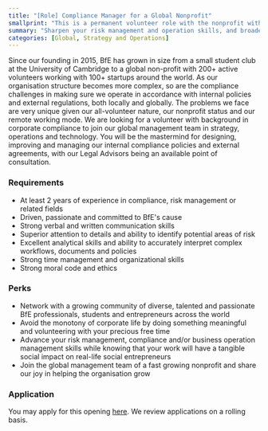 ```yaml
---
title: "[Role] Compliance Manager for a Global Nonprofit"
smallprint: "This is a permanent volunteer role with the nonprofit with an estimated commitment level of 4-5 hrs / week."
summary: "Sharpen your risk management and operation skills, and broaden your compliance and regulatory knowledge in the context of a global nonprofit"
categories: [Global, Strategy and Operations]
---
```


Since our founding in 2015, BfE has grown in size from a small student club at the University of Cambridge to a global non-profit with 200+ active volunteers working with 100+ startups around the world. As our organisation structure becomes more complex, so are the compliance challenges in making sure we operate in accordance with internal policies and external regulations, both locally and globally. The problems we face are very unique given our all-volunteer nature, our nonprofit status and our remote working mode. We are looking for a volunteer with background in corporate compliance to join our global management team in strategy, operations and technology. You will be the mastermind for designing, improving and managing our internal compliance policies and external agreements, with our Legal Advisors being an available point of consultation.

### Requirements
- At least 2 years of experience in compliance, risk management or related fields
- Driven, passionate and committed to BfE's cause
- Strong verbal and written communication skills
- Superior attention to details and ability to identify potential areas of risk
- Excellent analytical skills and ability to accurately interpret complex workflows, documents and policies
- Strong time management and organizational skills
- Strong moral code and ethics

### Perks
- Network with a growing community of diverse, talented and passionate BfE professionals, students and entrepreneurs across the world
- Avoid the monotony of corporate life by doing something meaningful and volunteering with your precious free time
- Advance your risk management, compliance and/or business operation management skills while knowing that your work will have a tangible social impact on real-life social entrepreneurs
- Join the global management team of a fast growing nonprofit and share our joy in helping the organisation grow

### Application
You may apply for this opening [here](https://forms.gle/obdgJzd65VfhejRR7). We review applications on a rolling basis.
